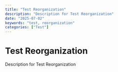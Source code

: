 ```yaml
---
title: "Test Reorganization"
description: "Description for Test Reorganization"
date: "2025-07-02"
keywords: "test, reorganization"
categories: ["Test"]
---
```


# Test Reorganization

Description for Test Reorganization

<!-- Your content here --> 